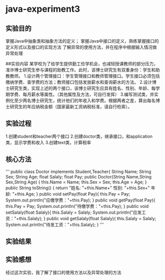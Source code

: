 # java-experiment3


## 实验目的
掌握Java中抽象类和抽象方法的定义； 
掌握Java中接口的定义，熟练掌握接口的定义形式以及接口的实现方法
了解异常的使用方法，并在程序中根据输入情况做异常处理


##实验内容
某学校为了给学生提供勤工俭学机会，也减轻授课教师的部分压力，准许博士研究生参与课程的助教工作。此时，该博士研究生有双重身份：学生和助教教师。
1.设计两个管理接口：学生管理接口和教师管理接口。学生接口必须包括缴纳学费、查学费的方法；教师接口包括发放薪水和查询薪水的方法。
2.设计博士研究生类，实现上述的两个接口，该博士研究生应具有姓名、性别、年龄、每学期学费、每月薪水等属性。（其他属性及方法，可自行发挥）
3.编写测试类，并实例化至少两名博士研究生，统计他们的年收入和学费。根据两者之差，算出每名博士研究生的年应纳税金额（国家最新工资纳税标准，请自行检索）。



## 实验过程
1.创建student和teacher两个接口
2.创建doctor类，继承接口，和application类，显示学费和收入
3.创建text类，计算税率

## 核心方法
'''
  public class Doctor implements Student,Teacher{
	String Name;
	String Sex;
	String Age;
	float Salaly;
	float Pay;
	public Doctor(String Name,String Sex,String Age)
	{
		this.Name = Name;
		this.Sex = Sex;
		this.Age = Age;
	}
	public String toString() {
		return "姓名: "+this.Name+"  性别: "+this.Sex+"  年龄: "+this.Age;
	}
	public void setPay(float Pay){
		this.Pay = Pay;
		System.out.println("应缴学费："+this.Pay);
	}
	public void getPay(float Pay){
		this.Pay = Pay;
		System.out.println("待缴学费："+this.Pay);
	}
	public void setSalaly(float Salaly){
		this.Salaly = Salaly;
		System.out.println("应发工资："+this.Salaly);
	}
	public void getSalaly(float Salaly){
		this.Salaly = Salaly;
		System.out.println("待发工资："+this.Salaly);
	}
'''

## 实验结果


## 实验感想
经过这次实验，我了解了接口的使用方法以及异常处理的方法

